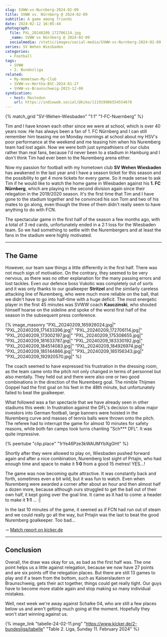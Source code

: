 ```yaml
---
slug: SVWW-vs-Nurnberg-2024-02-09
title: SVWW vs. Nürnberg @ 2024-02-09
subtitle: A game among friends
date: 2024-02-12 16:05:44
photograph:
  file: PXL_20240209_172706114.jpg
  _name: SVWW vs Nürnberg @ 2024-02-09
  socialmedia: /static/images/social-media/SVWW-vs-Nurnberg-2024-02-09.png
series: SV Wehen Wiesbaden
categories:
  - Football
tags:
  - SVWW
  - 2. Bundesliga
related:
  - My-Hometown-My-Club
  - SVWW-vs-Hertha-BSC-2024-01-27
  - SVWW-vs-Braunschweig-2023-12-08
syndication:
  - host: Mastodon
    url: https://indieweb.social/@kiko/111919986554554676
---
```


{% match_grid "SV-Wehen-Wiesbaden" "1:1" "1-FC-Nuernberg" %}

Tim and I have known each other since we were at school, which is over 40 years now. He has always been a fan of 1. FC Nürnberg and I can still remember him teasing me on Monday mornings at school about my HSV's poor performance at the weekend and me teasing him when his Nuremberg team had lost again. Now we were both just sympathisers of our clubs rather than real fans, because I'd never been to a stadium in Hamburg and I don't think Tim had ever been to the Nuremberg arena either.

Now my passion for football with my hometown club **SV Wehen Wiesbaden** has awakened in the last year and I have a season ticket for this season and the possibility to get 4 more tickets for every game. So it made sense to ask Tim if he would like to watch the home game in Wiesbaden against his **1. FC Nürnberg**, which are playing in the second division again since their relegation in the 2019/2020 season. It's the first time that Tim and I have gone to the stadium together and he convinced his son Tom and two of his mates to go along, even though the three of them didn't really seem to have anything to do with FCN.

The spectacular game in the first half of the season a few months ago, with a total of 3 red cards, unfortunately ended in a 2:1 loss for the Wiesbaden team. So we had something to settle with the Nurembergers and at least the fans in the stadium were highly motivated.

<!-- more -->

---

## The Game

However, our team saw things a little differently in the first half. There was not much sign of motivation. On the contrary, they seemed to be very nervous, as there was no other explanation for the many passing errors and lost tackles. Even our defence boss Vukotic was completely out of sorts and it was only thanks to our goalkeeper **Stritzel** and the similarly careless attacking line of Nuremberg, who were much more reliable on the ball, that we didn't have to go into half-time with a huge deficit. The most energetic player in the first 45 minutes was SVWW coach **Kauczinski**, who shouted himself hoarse on the sideline and spoke of the worst first half of the season in the subsequent press conference.

{% image_masonry
  "PXL_20240209_165926024.jpg|"
  "PXL_20240209_171433396.jpg|"
  "PXL_20240209_172706114.jpg|"
  "PXL_20240209_173002197.jpg|"
  "PXL_20240209_175308655.jpg|"
  "PXL_20240209_181633787.jpg|"
  "PXL_20240209_183330192.jpg|"
  "PXL_20240209_184514083.jpg|"
  "PXL_20240209_184926974.jpg|"
  "PXL_20240209_185144866.jpg|"
  "PXL_20240209_185156343.jpg|"
  "PXL_20240209_192920570.jpg|"
%}

The coach seemed to have expressed his frustration in the dressing room, as the team came onto the pitch not only changed in terms of personnel but also mentally. They held out and there were also one or two good combinations in the direction of the Nuremberg goal. The nimble Thijmen Goppel had the first goal on his feet in the 48th minute, but unfortunately failed to beat the goalkeeper.

What followed was a fan spectacle that we have already seen in other stadiums this week: In frustration against the DFL's decision to allow major investors into German football, large banners were hoisted in the Nuremberg curve and masses of tennis balls were thrown onto the pitch. The referee had to interrupt the game for almost 10 minutes for safety reasons, while both fan camps took turns chanting "Sch*** DFL". It was quite impressive.

{% peertube "clip.place" "1rYe46Pze3kWAUMYbXgGHt" %} <!-- PXL_20240209_184625118_480p -->

Shortly after they were allowed to play on, Wiesbaden pushed forward again and after a nice combination, Nuremberg lost sight of Prtajin, who had enough time and space to make it **1:0** from a good 15 metres! YES...!

The game was now becoming quite attractive. It was constantly back and forth, sometimes even a bit wild, but it was fun to watch. Even when Nuremberg were awarded a corner after about an hour and then almost half a dozen more, because although ours struggled to get the ball out of their own half, it kept going over the goal line. It came as it had to come: a header to make it **1:1** ... :|

In the last 10 minutes of the game, it seemed as if FCN had run out of steam and we could really go all the way, but Prtajin was the last to beat the good Nuremberg goalkeeper. Too bad...

&#x21FE;&nbsp;[Match report on kicker.de](https://www.kicker.de/wiesbaden-gegen-nuernberg-2024-bundesliga-4861849/analyse)

---

## Conclusion

Overall, the draw was okay for us, as bad as the first half was. The one point helps us a little against relegation, because we now have 27 points and are six points off the relegation places. But there are still 13 games to play and if a team from the bottom, such as Kaiserslautern or Braunschweig, gets their act together, things could get really tight. Our guys have to become more stable again and stop making so many individual mistakes.

Well, next week we're away against Schalke 04, who are still a few places below us and aren't getting much going at the moment. Hopefully they won't start winning against us.

{% image_link "tabelle-24-02-11.png" "https://www.kicker.de/2-bundesliga/tabelle" "Table 2. Liga, Sunday 11. February 2024" %}
